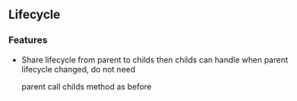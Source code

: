 ## Lifecycle

### Features
- Share lifecycle from parent to childs then childs can handle when parent lifecycle changed, do not need

  parent call childs method as before
